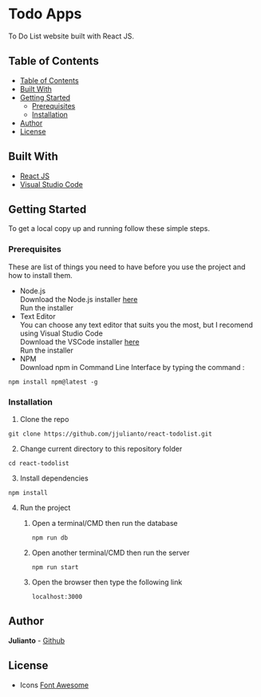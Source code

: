 # Todo Apps

To Do List website built with React JS.

## Table of Contents

- [Table of Contents](#table-of-contents)
- [Built With](#built-with)
- [Getting Started](#getting-started)
  - [Prerequisites](#prerequisites)
  - [Installation](#installation)
- [Author](#author)
- [License](#license)

## Built With

- [React JS](https://reactjs.org/)
- [Visual Studio Code](https://code.visualstudio.com/)

## Getting Started

To get a local copy up and running follow these simple steps.

### Prerequisites

These are list of things you need to have before you use the project and how to install them.

- Node.js<br>
  Download the Node.js installer [here](https://nodejs.org/en/download/)<br>
  Run the installer
- Text Editor<br>
  You can choose any text editor that suits you the most, but I recomend using Visual Studio Code<br>
  Download the VSCode installer [here](https://code.visualstudio.com/download)<br>
  Run the installer
- NPM<br>
  Download npm in Command Line Interface by typing the command :<br>

```
npm install npm@latest -g
```

### Installation

1. Clone the repo

```
git clone https://github.com/jjulianto/react-todolist.git
```

2. Change current directory to this repository folder

```
cd react-todolist
```

3. Install dependencies

```
npm install
```

4. Run the project

   1. Open a terminal/CMD then run the database

      ```
      npm run db
      ```

   2. Open another terminal/CMD then run the server

      ```
      npm run start
      ```

   3. Open the browser then type the following link

      ```
      localhost:3000
      ```

## Author

**Julianto** - [Github](https://github.com/jjulianto)

## License

- Icons [Font Awesome](https://fontawesome.com/)
